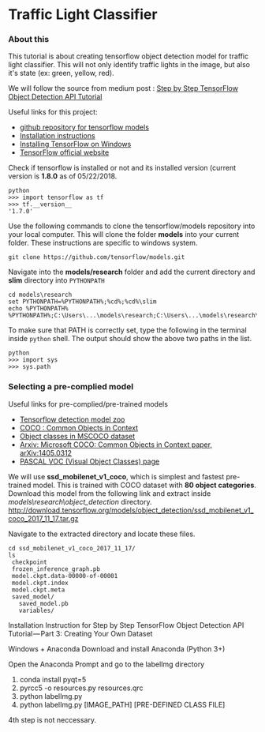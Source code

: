 # Traffic Light Classifier

### About this
This tutorial is about creating tensorflow object detection model for traffic light classifier. This will not only identify traffic lights in the image, but also it's state (ex: green, yellow, red).

We will follow the source from medium post : [Step by Step TensorFlow Object Detection API Tutorial](https://medium.com/@WuStangDan/step-by-step-tensorflow-object-detection-api-tutorial-part-1-selecting-a-model-a02b6aabe39e)

Useful links for this project: <br>

* [github repository for tensorflow models](https://github.com/tensorflow/models)
* [Installation instructions](https://github.com/tensorflow/models/blob/master/research/object_detection/g3doc/installation.md)
* [Installing TensorFlow on Windows](https://www.tensorflow.org/install/install_windows)
* [TensorFlow official website](https://www.tensorflow.org/install/install_windows)

Check if tensorflow is installed or not and its installed version (current version is **1.8.0** as of 05/22/2018.
```
python
>>> import tensorflow as tf
>>> tf.__version__
'1.7.0'
```

Use the following commands to clone the tensorflow/models repository into your local computer. This will clone the folder **models** into your current folder. These instructions are specific to windows system.
```
git clone https://github.com/tensorflow/models.git 
```
Navigate into the **models/research** folder and add the current directory and **slim** directory into `PYTHONPATH`
```
cd models\research
set PYTHONPATH=%PYTHONPATH%;%cd%;%cd%\slim
echo %PYTHONPATH%
%PYTHONPATH%;C:\Users\...\models\research;C:\Users\...\models\research\slim
```
To make sure that PATH is correctly set, type the following in the terminal inside `python` shell. The output should show the above two paths in the list.
```
python
>>> import sys
>>> sys.path
```

### Selecting a pre-complied model

Useful links for pre-complied/pre-trained models

* [Tensorflow detection model zoo](https://github.com/tensorflow/models/blob/master/research/object_detection/g3doc/detection_model_zoo.md)
* [COCO : Common Objects in Context](http://cocodataset.org/#home)
* [Object classes in MSCOCO dataset](https://stackoverflow.com/questions/42480371/i-want-to-know-if-there-is-the-clothing-object-class-in-the-ms-coco-dataset)
* [Arxiv: Microsoft COCO: Common Objects in Context paper, arXiv:1405.0312](https://arxiv.org/abs/1405.0312)
* [PASCAL VOC (Visual Object Classes) page](http://host.robots.ox.ac.uk/pascal/VOC/)

We will use **ssd_mobilenet_v1_coco**, which is simplest and fastest pre-trained model. This is trained with COCO dataset with **80 object categories**.
Download this model from the following link and extract inside *models\research\object_detection* directory.
http://download.tensorflow.org/models/object_detection/ssd_mobilenet_v1_coco_2017_11_17.tar.gz

Navigate to the extracted directory and locate these files.
```
cd ssd_mobilenet_v1_coco_2017_11_17/
ls
 checkpoint
 frozen_inference_graph.pb
 model.ckpt.data-00000-of-00001
 model.ckpt.index
 model.ckpt.meta
 saved_model/
   saved_model.pb
   variables/
```

Installation Instruction for Step by Step TensorFlow Object Detection API Tutorial — Part 3: Creating Your Own Dataset

Windows + Anaconda
Download and install Anaconda (Python 3+)

Open the Anaconda Prompt and go to the labelImg directory

1. conda install pyqt=5
2. pyrcc5 -o resources.py resources.qrc
3. python labelImg.py
4. python labelImg.py [IMAGE_PATH] [PRE-DEFINED CLASS FILE]

4th step is not neccessary.


